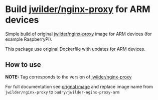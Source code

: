 # Build [jwilder/nginx-proxy](https://github.com/https://github.com/jwilder/nginx-proxy) for ARM devices

Simple build of original [jwilder/nginx-proxy](https://github.com/jwilder/nginx-proxy) image for ARM devices (for example RaspberryPI).

This package use original Dockerfile with updates for ARM devices.

## How to use

**NOTE:** Tag corresponds to the version of [jwilder/nginx-proxy](https://github.com/jwilder/nginx-proxy)

For full documentation see [orignal image](https://github.com/jwilder/nginx-proxy) and replace image name from `jwilder/nginx-proxy` to `budry/jwilder-nginx-proxy-arm`